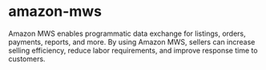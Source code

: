 # amazon-mws
Amazon MWS enables programmatic data exchange for listings, orders, payments, reports, and more. By using Amazon MWS, sellers can increase selling efficiency, reduce labor requirements, and improve response time to customers.
